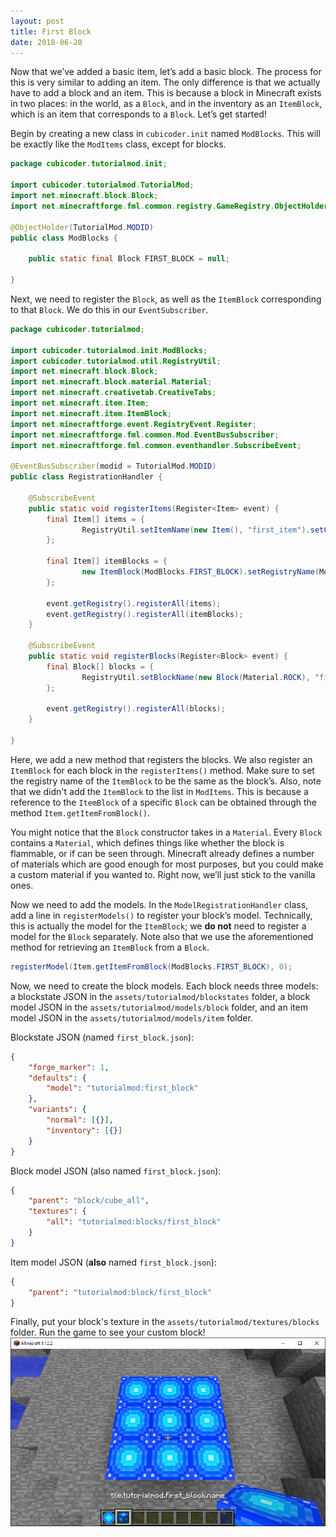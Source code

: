 ```yaml
---
layout: post
title: First Block
date: 2018-06-20
---
```


Now that we’ve added a basic item, let’s add a basic block. The process for this is very similar to adding an item. The only difference is that we actually have to add a block and an item. This is because a block in Minecraft exists in two places: in the world, as a `Block`, and in the inventory as an `ItemBlock`, which is an item that corresponds to a `Block`. Let’s get started! 

Begin by creating a new class in `cubicoder.init` named `ModBlocks`. This will be exactly like the `ModItems` class, except for blocks.

```java
package cubicoder.tutorialmod.init;

import cubicoder.tutorialmod.TutorialMod;
import net.minecraft.block.Block;
import net.minecraftforge.fml.common.registry.GameRegistry.ObjectHolder;

@ObjectHolder(TutorialMod.MODID)
public class ModBlocks {

	public static final Block FIRST_BLOCK = null;
	
}
```

Next, we need to register the `Block`, as well as the `ItemBlock` corresponding to that `Block`. We do this in our `EventSubscriber`.

```java
package cubicoder.tutorialmod;

import cubicoder.tutorialmod.init.ModBlocks;
import cubicoder.tutorialmod.util.RegistryUtil;
import net.minecraft.block.Block;
import net.minecraft.block.material.Material;
import net.minecraft.creativetab.CreativeTabs;
import net.minecraft.item.Item;
import net.minecraft.item.ItemBlock;
import net.minecraftforge.event.RegistryEvent.Register;
import net.minecraftforge.fml.common.Mod.EventBusSubscriber;
import net.minecraftforge.fml.common.eventhandler.SubscribeEvent;

@EventBusSubscriber(modid = TutorialMod.MODID)
public class RegistrationHandler {

	@SubscribeEvent
	public static void registerItems(Register<Item> event) {
		final Item[] items = {
				RegistryUtil.setItemName(new Item(), "first_item").setCreativeTab(CreativeTabs.MISC),
		};

		final Item[] itemBlocks = {
				new ItemBlock(ModBlocks.FIRST_BLOCK).setRegistryName(ModBlocks.FIRST_BLOCK.getRegistryName())
		};

		event.getRegistry().registerAll(items);
		event.getRegistry().registerAll(itemBlocks);
	}

	@SubscribeEvent
	public static void registerBlocks(Register<Block> event) {
		final Block[] blocks = {
				RegistryUtil.setBlockName(new Block(Material.ROCK), "first_block").setCreativeTab(CreativeTabs.MISC)
		};

		event.getRegistry().registerAll(blocks);
	}

}
```

Here, we add a new method that registers the blocks. We also register an `ItemBlock` for each block in the `registerItems()` method. Make sure to set the registry name of the `ItemBlock` to be the same as the block’s. Also, note that we didn't add the `ItemBlock` to the list in `ModItems`. This is because a reference to the `ItemBlock` of a specific `Block` can be obtained through the method `Item.getItemFromBlock()`.

You might notice that the `Block` constructor takes in a `Material`. Every `Block` contains a `Material`, which defines things like whether the block is flammable, or if can be seen through. Minecraft already defines a number of materials which are good enough for most purposes, but you could make a custom material if you wanted to. Right now, we’ll just stick to the vanilla ones.

Now we need to add the models. In the `ModelRegistrationHandler` class, add a line in `registerModels()` to register your block’s model. Technically, this is actually the model for the `ItemBlock`; we **do not** need to register a model for the `Block` separately. Note also that we use the aforementioned method for retrieving an `ItemBlock` from a `Block`.
```java
registerModel(Item.getItemFromBlock(ModBlocks.FIRST_BLOCK), 0);
```

Now, we need to create the block models. Each block needs three models: a blockstate JSON in the `assets/tutorialmod/blockstates` folder, a block model JSON in the `assets/tutorialmod/models/block` folder, and an item model JSON in the `assets/tutorialmod/models/item` folder.

Blockstate JSON (named `first_block.json`):
```JSON
{
    "forge_marker": 1,
    "defaults": {
        "model": "tutorialmod:first_block"
    },
    "variants": {
        "normal": [{}],
        "inventory": [{}]
    }
}
```
Block model JSON (also named `first_block.json`):
```JSON
{
    "parent": "block/cube_all",
    "textures": {
        "all": "tutorialmod:blocks/first_block"
    }
}
```
Item model JSON (**also** named `first_block.json`):

```JSON
{
    "parent": "tutorialmod:block/first_block"
}
```

Finally, put your block's texture in the `assets/tutorialmod/textures/blocks` folder. Run the game to see your custom block!
![block0](/img/5block/block0.png)